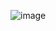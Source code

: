 ![image](https://github.com/OsmarBaia/ebac_frontend/assets/88497805/f37f15d4-283c-4f66-8afc-8b4b373d2f3b)
